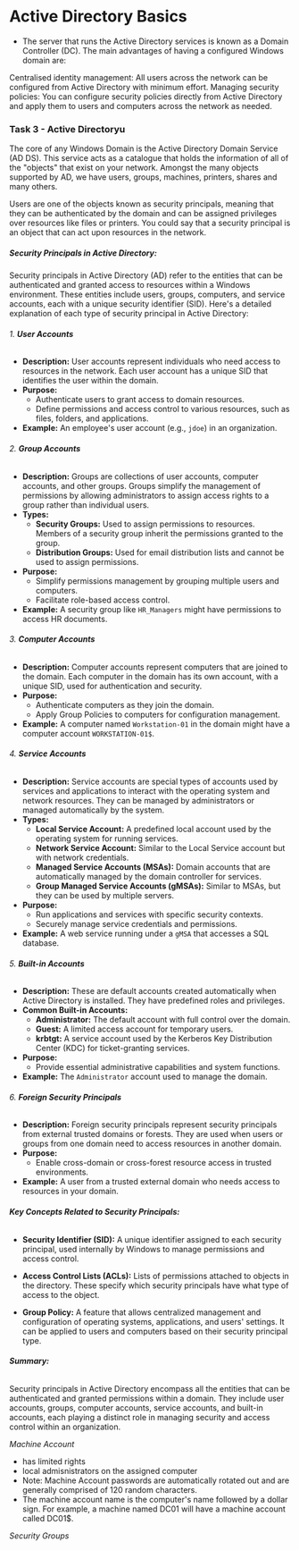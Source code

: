 # Active Directory Basics

- The server that runs the Active Directory services is known as a Domain Controller (DC).
The main advantages of having a configured Windows domain are:

Centralised identity management: All users across the network can be configured from Active Directory with minimum effort.
Managing security policies: You can configure security policies directly from Active Directory and apply them to users and computers across the network as needed.

### Task 3 -  Active Directoryu

The core of any Windows Domain is the Active Directory Domain Service (AD DS). This service acts as a catalogue that holds the information of all of the "objects" that exist on your network. Amongst the many objects supported by AD, we have users, groups, machines, printers, shares and many others.


Users are one of the objects known as security principals, meaning that they can be authenticated by the domain and can be assigned privileges over resources like files or printers. You could say that a security principal is an object that can act upon resources in the network.

##### Security Principals in Active Directory: 
Security principals in Active Directory (AD) refer to the entities that can be authenticated and granted access to resources within a Windows environment. These entities include users, groups, computers, and service accounts, each with a unique security identifier (SID). Here's a detailed explanation of each type of security principal in Active Directory:

###### 1. **User Accounts**
   - **Description:** User accounts represent individuals who need access to resources in the network. Each user account has a unique SID that identifies the user within the domain.
   - **Purpose:** 
     - Authenticate users to grant access to domain resources.
     - Define permissions and access control to various resources, such as files, folders, and applications.
   - **Example:** An employee's user account (e.g., `jdoe`) in an organization.

###### 2. **Group Accounts**
   - **Description:** Groups are collections of user accounts, computer accounts, and other groups. Groups simplify the management of permissions by allowing administrators to assign access rights to a group rather than individual users.
   - **Types:**
     - **Security Groups:** Used to assign permissions to resources. Members of a security group inherit the permissions granted to the group.
     - **Distribution Groups:** Used for email distribution lists and cannot be used to assign permissions.
   - **Purpose:** 
     - Simplify permissions management by grouping multiple users and computers.
     - Facilitate role-based access control.
   - **Example:** A security group like `HR_Managers` might have permissions to access HR documents.

###### 3. **Computer Accounts**
   - **Description:** Computer accounts represent computers that are joined to the domain. Each computer in the domain has its own account, with a unique SID, used for authentication and security.
   - **Purpose:** 
     - Authenticate computers as they join the domain.
     - Apply Group Policies to computers for configuration management.
   - **Example:** A computer named `Workstation-01` in the domain might have a computer account `WORKSTATION-01$`.

###### 4. **Service Accounts**
   - **Description:** Service accounts are special types of accounts used by services and applications to interact with the operating system and network resources. They can be managed by administrators or managed automatically by the system.
   - **Types:**
     - **Local Service Account:** A predefined local account used by the operating system for running services.
     - **Network Service Account:** Similar to the Local Service account but with network credentials.
     - **Managed Service Accounts (MSAs):** Domain accounts that are automatically managed by the domain controller for services.
     - **Group Managed Service Accounts (gMSAs):** Similar to MSAs, but they can be used by multiple servers.
   - **Purpose:** 
     - Run applications and services with specific security contexts.
     - Securely manage service credentials and permissions.
   - **Example:** A web service running under a `gMSA` that accesses a SQL database.

###### 5. **Built-in Accounts**
   - **Description:** These are default accounts created automatically when Active Directory is installed. They have predefined roles and privileges.
   - **Common Built-in Accounts:**
     - **Administrator:** The default account with full control over the domain.
     - **Guest:** A limited access account for temporary users.
     - **krbtgt:** A service account used by the Kerberos Key Distribution Center (KDC) for ticket-granting services.
   - **Purpose:** 
     - Provide essential administrative capabilities and system functions.
   - **Example:** The `Administrator` account used to manage the domain.

###### 6. **Foreign Security Principals**
   - **Description:** Foreign security principals represent security principals from external trusted domains or forests. They are used when users or groups from one domain need to access resources in another domain.
   - **Purpose:** 
     - Enable cross-domain or cross-forest resource access in trusted environments.
   - **Example:** A user from a trusted external domain who needs access to resources in your domain.

###### **Key Concepts Related to Security Principals:**

- **Security Identifier (SID):** A unique identifier assigned to each security principal, used internally by Windows to manage permissions and access control.
  
- **Access Control Lists (ACLs):** Lists of permissions attached to objects in the directory. These specify which security principals have what type of access to the object.

- **Group Policy:** A feature that allows centralized management and configuration of operating systems, applications, and users' settings. It can be applied to users and computers based on their security principal type.

###### **Summary:**

Security principals in Active Directory encompass all the entities that can be authenticated and granted permissions within a domain. They include user accounts, groups, computer accounts, service accounts, and built-in accounts, each playing a distinct role in managing security and access control within an organization.

*Machine Account*
- has limited rights
- local admisnistrators on the assigned computer
- Note: Machine Account passwords are automatically rotated out and are generally comprised of 120 random characters.
- The machine account name is the computer's name followed by a dollar sign. For example, a machine named DC01 will have a machine account called DC01$.

*Security Groups* 

